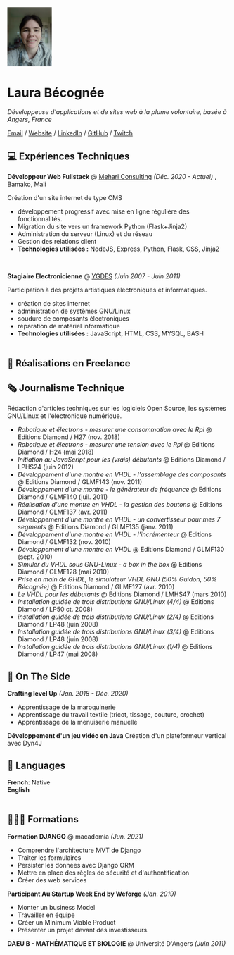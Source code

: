 <img src="IMG_20210119_123443.jpg" width="20%" height="auto">

# Laura Bécognée

_Développeuse d'applications et de sites web à la plume volontaire, basée à Angers, France_ <br>

[Email](mailto:jaimaille@gmail.com) / [Website](https://ours-agile.com/) / [LinkedIn](https://www.linkedin.com/in/laura-b%C3%A9cogn%C3%A9e/) / [GitHub](https://github.com/Aqueuse) / [Twitch](https://twitch.tv/aqueuse/)

## 💻 Expériences Techniques

**Développeur Web Fullstack** @ [Mehari Consulting](http://mehari-consulting.com) _(Déc. 2020 - Actuel)_ , Bamako, Mali 

Création d'un site internet de type CMS
  - développement progressif avec mise en ligne régulière des fonctionnalités.
  -  Migration du site vers un framework Python (Flask+Jinja2)
  -  Administration du serveur (Linux) et du réseau
  -  Gestion des relations client
  -  **Technologies utilisées :** NodeJS, Express, Python, Flask, CSS, Jinja2

<br>

**Stagiaire Electronicienne** @ [YGDES](http://ygdes.com/) _(Juin 2007 - Juin 2011)_ <br>

Participation à des projets artistiques électroniques et informatiques.
  - création de sites internet
  - administration de systèmes GNU/Linux
  - soudure de composants électroniques
  - réparation de matériel informatique
  -  **Technologies utilisées :** JavaScript, HTML, CSS, MYSQL, BASH
<br><br>
    
## 🚀 Réalisations en Freelance


## 🗞 Journalisme Technique

Rédaction d'articles techniques sur les logiciels Open Source, les systèmes GNU/Linux et l'électronique numérique. 

  - _Robotique et électrons - mesurer une consommation avec le Rpi_ @ Editions Diamond / H27 (nov. 2018)
  - _Robotique et électrons - mesurer une tension avec le Rpi_ @ Editions Diamond / H24 (mai 2018)
  - _Initiation au JavaScript pour les (vrais) débutants_ @ Editions Diamond / LPHS24 (juin 2012)
  - _Développement d'une montre en VHDL - l'assemblage des composants_ @ Editions Diamond / GLMF143 (nov. 2011)
  - _Développement d'une montre - le générateur de fréquence_ @ Editions Diamond / GLMF140 (juil. 2011)
  - _Réalisation d'une montre en VHDL - la gestion des boutons_ @ Editions Diamond / GLMF137 (avr. 2011)
  - _Développement d'une montre en VHDL - un convertisseur pour mes 7 segments_ @ Editions Diamond / GLMF135 (janv. 2011)
  - _Développement d'une montre en VHDL - l'incrémenteur_ @ Editions Diamond / GLMF132 (nov. 2010)
  - _Développement d'une montre en VHDL_ @ Editions Diamond / GLMF130 (sept. 2010)
  - _Simuler du VHDL sous GNU-Linux - a box in the box_ @ Editions Diamond / GLMF128 (mai 2010)
  - _Prise en main de GHDL, le simulateur VHDL GNU (50% Guidon, 50% Bécognée)_ @ Editions Diamond / GLMF127 (avr. 2010)
  - _Le VHDL pour les débutants_ @ Editions Diamond / LMHS47 (mars 2010)
  - _Installation guidée de trois distributions GNU/Linux (4/4)_ @ Editions Diamond / LP50 ct. 2008)
  - _installation guidée de trois distributions GNU/Linux (2/4)_ @ Editions Diamond / LP48 (juin 2008)
  - _Installation guidée de trois distributions GNU/Linux (3/4)_ @ Editions Diamond / LP48 (juin 2008)
  - _Installation guidée de trois distributions GNU/Linux (1/4)_ @ Editions Diamond / LP47 (mai 2008)

## 📌 On The Side
  
**Crafting level Up** _(Jan. 2018 - Déc. 2020)_
  - Apprentissage de la maroquinerie
  - Apprentissage du travail textile (tricot, tissage, couture, crochet)
  - Apprentissage de la menuiserie manuelle

**Développement d'un jeu vidéo en Java**
  Création d'un plateformeur vertical avec Dyn4J

## 💬 Languages

**French**: Native <br>
**English**<br><br>

## 👩🏼‍🎓 Formations

**Formation DJANGO** @ macadomia _(Jun. 2021)_
  - Comprendre l'architecture MVT de Django
  - Traiter les formulaires
  - Persister les données avec Django ORM
  - Mettre en place des règles de sécurité et d'authentification
  - Créer des web services

**Participant Au Startup Week End by Weforge** _(Jan. 2019)_ 
  - Monter un business Model 
  - Travailler en équipe 
  - Créer un Minimum Viable Product 
  - Présenter un projet devant des investisseurs.

**DAEU B - MATHÉMATIQUE ET BIOLOGIE** @ Université D'Angers _(Juin 2011)_ 
